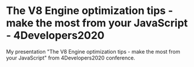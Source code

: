# The V8 Engine optimization tips - make the most from your JavaScript -  4Developers2020
My presentation "The V8 Engine optimization tips - make the most from your JavaScript" from 4Developers2020 conference.
